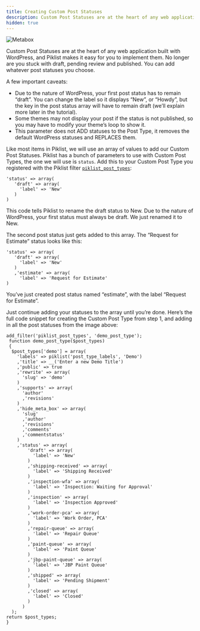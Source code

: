 ```yaml
---
title: Creating Custom Post Statuses
description: Custom Post Statuses are at the heart of any web application built with WordPress, and Piklist makes it easy for you to implement them.
hidden: true
---
```


![Metabox](/images/userguide-post-statuses.jpg)

Custom Post Statuses are at the heart of any web application built with WordPress, and Piklist makes it easy for you to implement them.  No longer are you stuck with draft, pending review and published.  You can add whatever post statuses you choose.

A few important caveats:

* Due to the nature of WordPress, your first post status has to remain “draft”.  You can change the label so it displays “New”, or “Howdy”, but the key in the post status array will have to remain draft (we’ll explain more later in the tutorial).
* Some themes may not display your post if the status is not published, so you may have to modify your theme’s loop to show it.
* This parameter does not ADD statuses to the Post Type, it removes the default WordPress statuses and REPLACES them.

Like most items in Piklist, we will use an array of values to add our Custom Post Statuses. Piklist has a bunch of parameters to use with Custom Post Types, the one we will use is `status`.  Add this to your Custom Post Type you registered with the Piklist filter [`piklist_post_types`](actions-filters/filters/piklist_post_types/):
```
'status' => array(
   'draft' => array(
     'label' => 'New'
   )
)
```
This code tells Piklist to rename the draft status to New. Due to the nature of WordPress, your first status must always be draft. We just renamed it to New.

The second post status just gets added to this array. The “Request for Estimate” status looks like this:

```
'status' => array(
   'draft' => array(
     'label' => 'New'
   )
   ,'estimate' => array(
     'label' => 'Request for Estimate'
)
```

You’ve just created post status named “estimate”, with the label “Request for Estimate”.

Just continue adding your statuses to the array until you’re done. Here’s the full code snippet for creating the Custom Post Type from step 1, and adding in all the post statuses from the image above:

```
add_filter('piklist_post_types', 'demo_post_type');
 function demo_post_type($post_types)
 {
  $post_types['demo'] = array(
    'labels' => piklist('post_type_labels', 'Demo')
    ,'title' => __('Enter a new Demo Title')
    ,'public' => true
    ,'rewrite' => array(
      'slug' => 'demo'
    )
    ,'supports' => array(
      'author'
      ,'revisions'
    )
    ,'hide_meta_box' => array(
      'slug'
      ,'author'
      ,'revisions'
      ,'comments'
      ,'commentstatus'
    )
    ,'status' => array(
        'draft' => array(
          'label' => 'New'
        )
        ,'shipping-received' => array(
          'label' => 'Shipping Received'
        )
        ,'inspection-wfa' => array(
          'label' => 'Inspection: Waiting for Approval'
        )
        ,'inspection' => array(
          'label' => 'Inspection Approved'
        )
        ,'work-order-pca' => array(
          'label' => 'Work Order, PCA'
        )
        ,'repair-queue' => array(
          'label' => 'Repair Queue'
        )
        ,'paint-queue' => array(
          'label' => 'Paint Queue'
        )
        ,'jbp-paint-queue' => array(
          'label' => 'JBP Paint Queue'
        )
        ,'shipped' => array(
          'label' => 'Pending Shipment'
        )
        ,'closed' => array(
          'label' => 'Closed'
        )
      )
  );
return $post_types;
}
```
